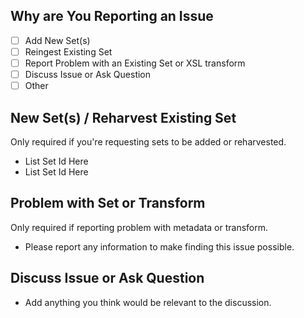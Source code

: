 ## Why are You Reporting an Issue

- [ ] Add New Set(s)
- [ ] Reingest Existing Set
- [ ] Report Problem with an Existing Set or XSL transform
- [ ] Discuss Issue or Ask Question
- [ ] Other

## New Set(s) / Reharvest Existing Set

Only required if you're requesting sets to be added or reharvested.

* List Set Id Here
* List Set Id Here

## Problem with Set or Transform

Only required if reporting problem with metadata or transform.

* Please report any information to make finding this issue possible.

## Discuss Issue or Ask Question

* Add anything you think would be relevant to the discussion.
